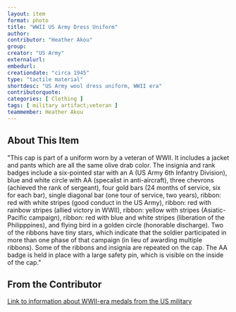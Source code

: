 ```yaml
---
layout: item
format: photo
title: "WWII US Army Dress Uniform"
author: 
contributor: "Heather Akou"
group: 
creator: "US Army"
externalurl: 
embedurl: 
creationdate: "circa 1945"
type: "tactile material"
shortdesc: "US Army wool dress uniform, WWII era"
contributorquote: 
categories: [ Clothing ]
tags: [ military artifact;veteran ]
teammember: Heather Akou
---
```


## About This Item

"This cap is part of a uniform worn by a veteran of WWII.  It includes a jacket and pants which are all the same olive drab color.  The insignia and rank badges include a six-pointed star with an A (US Army 6th Infantry Division), blue and white circle with AA (specalist in anti-aircraft), three chevrons (achieved the rank of sergeant), four gold bars (24 months of service, six for each bar), single diagonal bar (one tour of service, two years), ribbon: red with white stripes (good conduct in the US Army), ribbon: red with rainbow stripes (allied victory in WWII), ribbon: yellow with stripes (Asiatic-Pacific campaign), ribbon: red with blue and white stripes (liberation of the Philipppines), and flying bird in a golden circle (honorable discharge).  Two of the ribbons have tiny stars, which indicate that the soldier participated in more than one phase of that campaign (in lieu of awarding multiple ribbons).  Some of the ribbons and insignia are repeated on the cap.  The AA badge is held in place with a large safety pin, which is visible on the inside of the cap."

## From the Contributor 

[Link to information about WWII-era medals from the US military](https://veteranmedals.army.mil/home/us-army-medals-award-badges-ribbon-and-attachments-information/us-army-service-campaign-medals-and-foreign-awards-information)
